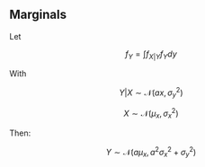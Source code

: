 Marginals
---------


Let 

$$f_Y = \int f_{X|Y} f_Y dy$$

With

$$Y | X \sim \mathcal{N}(ax, \sigma_y^2)$$

$$X \sim \mathcal{N}(\mu_x, \sigma_x^2)$$

Then:

$$Y \sim \mathcal{N}(a \mu_x, a^2 \sigma_x^2 + \sigma_y^2)$$
